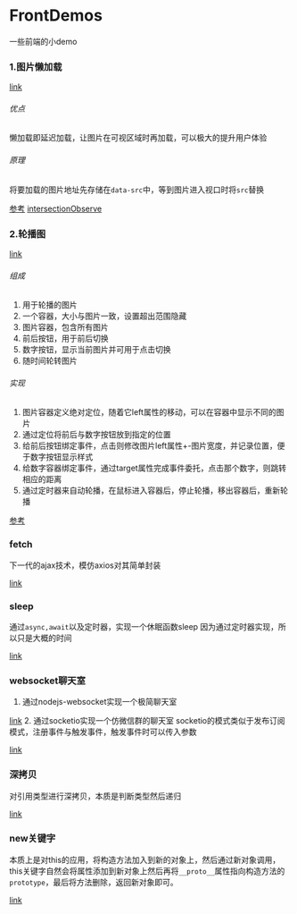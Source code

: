 # FrontDemos
一些前端的小demo
### 1.图片懒加载
[link](./图片懒加载)
###### 优点
懒加载即延迟加载，让图片在可视区域时再加载，可以极大的提升用户体验
###### 原理
将要加载的图片地址先存储在`data-src`中，等到图片进入视口时将`src`替换

[参考](https://juejin.cn/post/6971453092592091143)
[intersectionObserve](https://www.haorooms.com/post/intersectionobserver)

### 2.轮播图
[link](./轮播图)
###### 组成
1. 用于轮播的图片
2. 一个容器，大小与图片一致，设置超出范围隐藏
3. 图片容器，包含所有图片
4. 前后按钮，用于前后切换
5. 数字按钮，显示当前图片并可用于点击切换
6. 随时间轮转图片
###### 实现
1. 图片容器定义绝对定位，随着它left属性的移动，可以在容器中显示不同的图片
2. 通过定位将前后与数字按钮放到指定的位置
3. 给前后按钮绑定事件，点击则修改图片left属性+-图片宽度，并记录位置，便于数字按钮显示样式
4. 给数字容器绑定事件，通过target属性完成事件委托，点击那个数字，则跳转相应的距离
5. 通过定时器来自动轮播，在鼠标进入容器后，停止轮播，移出容器后，重新轮播
   
[参考](https://juejin.cn/post/7072683227625816072)

### fetch
下一代的ajax技术，模仿axios对其简单封装

[link](./封装fetch)

### sleep
通过`async,await`以及定时器，实现一个休眠函数sleep
因为通过定时器实现，所以只是大概的时间

[link](./实现sleep)

### websocket聊天室
1. 通过nodejs-websocket实现一个极简聊天室
   
[link](./websocket聊天室/simple)
2. 通过socketio实现一个仿微信群的聊天室
socketio的模式类似于发布订阅模式，注册事件与触发事件，触发事件时可以传入参数

[link](./websocket聊天室/weChat)

### 深拷贝
对引用类型进行深拷贝，本质是判断类型然后递归

[link](./深拷贝)

### new关键字
本质上是对this的应用，将构造方法加入到新的对象上，然后通过新对象调用，this关键字自然会将属性添加到新对象上然后再将`__proto__`属性指向构造方法的`prototype`，最后将方法删除，返回新对象即可。

[link](./new关键字)
